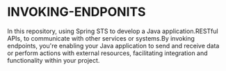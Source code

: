 # INVOKING-ENDPONITS
In this  repository, using Spring STS  to develop a Java application.RESTful APIs, to communicate with other services or systems.By invoking endpoints, you're enabling your Java application to send and receive data or perform actions with external resources, facilitating integration and functionality within your project.
